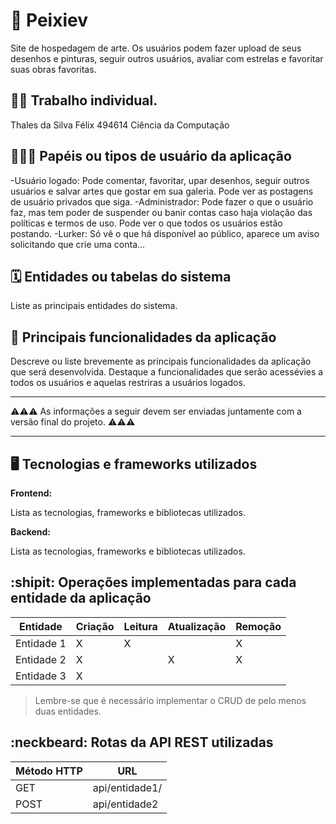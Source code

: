 # :checkered_flag: Peixiev

Site de hospedagem de arte. Os usuários podem fazer upload de seus desenhos e pinturas, seguir outros usuários, avaliar com estrelas e favoritar suas obras favoritas. 

## :technologist: Trabalho individual.

Thales da Silva Félix 494614
Ciência da Computação 

## :people_holding_hands: Papéis ou tipos de usuário da aplicação

-Usuário logado: Pode comentar, favoritar, upar desenhos, seguir outros usuários e salvar artes que gostar em sua galeria. Pode ver as postagens de usuário privados que siga.
-Administrador: Pode fazer o que o usuário faz, mas tem poder de suspender ou banir contas caso haja violação das políticas e termos de uso. Pode ver o que todos os usuários estão postando.
-Lurker: Só vê o que há disponível ao público, aparece um aviso solicitando que crie uma conta...

## :spiral_calendar: Entidades ou tabelas do sistema

Liste as principais entidades do sistema.

## :triangular_flag_on_post:	 Principais funcionalidades da aplicação

Descreve ou liste brevemente as principais funcionalidades da aplicação que será desenvolvida. Destaque a funcionalidades que serão acessévies a todos os usuários e aquelas restriras a usuários logados.


----

:warning::warning::warning: As informações a seguir devem ser enviadas juntamente com a versão final do projeto. :warning::warning::warning:


----

## :desktop_computer: Tecnologias e frameworks utilizados

**Frontend:**

Lista as tecnologias, frameworks e bibliotecas utilizados.

**Backend:**

Lista as tecnologias, frameworks e bibliotecas utilizados.


## :shipit: Operações implementadas para cada entidade da aplicação


| Entidade| Criação | Leitura | Atualização | Remoção |
| --- | --- | --- | --- | --- |
| Entidade 1 | X |  X  |  | X |
| Entidade 2 | X |    |  X | X |
| Entidade 3 | X |    |  |  |

> Lembre-se que é necessário implementar o CRUD de pelo menos duas entidades.

## :neckbeard: Rotas da API REST utilizadas

| Método HTTP | URL |
| --- | --- |
| GET | api/entidade1/|
| POST | api/entidade2 |
